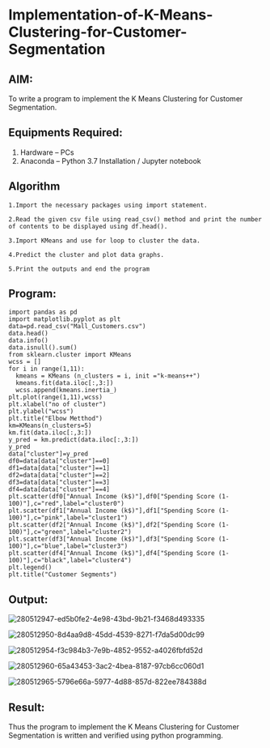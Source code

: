 # Implementation-of-K-Means-Clustering-for-Customer-Segmentation

## AIM:
To write a program to implement the K Means Clustering for Customer Segmentation.

## Equipments Required:
1. Hardware – PCs
2. Anaconda – Python 3.7 Installation / Jupyter notebook

## Algorithm
```
1.Import the necessary packages using import statement.

2.Read the given csv file using read_csv() method and print the number of contents to be displayed using df.head().

3.Import KMeans and use for loop to cluster the data.

4.Predict the cluster and plot data graphs.

5.Print the outputs and end the program
```
## Program:
```
import pandas as pd
import matplotlib.pyplot as plt
data=pd.read_csv("Mall_Customers.csv")
data.head()
data.info()
data.isnull().sum()
from sklearn.cluster import KMeans
wcss = []
for i in range(1,11):
  kmeans = KMeans (n_clusters = i, init ="k-means++")
  kmeans.fit(data.iloc[:,3:])
  wcss.append(kmeans.inertia_)
plt.plot(range(1,11),wcss)
plt.xlabel("no of cluster")
plt.ylabel("wcss")
plt.title("Elbow Metthod")
km=KMeans(n_clusters=5)
km.fit(data.iloc[:,3:])
y_pred = km.predict(data.iloc[:,3:])
y_pred
data["cluster"]=y_pred
df0=data[data["cluster"]==0]
df1=data[data["cluster"]==1]
df2=data[data["cluster"]==2]
df3=data[data["cluster"]==3]
df4=data[data["cluster"]==4]
plt.scatter(df0["Annual Income (k$)"],df0["Spending Score (1-100)"],c="red",label="cluster0")
plt.scatter(df1["Annual Income (k$)"],df1["Spending Score (1-100)"],c="pink",label="cluster1")
plt.scatter(df2["Annual Income (k$)"],df2["Spending Score (1-100)"],c="green",label="cluster2")
plt.scatter(df3["Annual Income (k$)"],df3["Spending Score (1-100)"],c="blue",label="cluster3")
plt.scatter(df4["Annual Income (k$)"],df4["Spending Score (1-100)"],c="black",label="cluster4")
plt.legend()
plt.title("Customer Segments")

```

## Output:
![280512947-ed5b0fe2-4e98-43bd-9b21-f3468d493335](https://github.com/swetha23013979/Implementation-of-K-Means-Clustering-for-Customer-Segmentation/assets/153823422/918c2358-6b9b-4798-a693-9e0ba2f669cd)

![280512950-8d4aa9d8-45dd-4539-8271-f7da5d00dc99](https://github.com/swetha23013979/Implementation-of-K-Means-Clustering-for-Customer-Segmentation/assets/153823422/47b4bab2-3399-4c2d-b03f-b520cc82e2e3)

![280512954-f3c984b3-7e9b-4852-9552-a4026fbfd52d](https://github.com/swetha23013979/Implementation-of-K-Means-Clustering-for-Customer-Segmentation/assets/153823422/4eb87549-477d-47ac-a077-5ba12058f6c7)

![280512960-65a43453-3ac2-4bea-8187-97cb6cc060d1](https://github.com/swetha23013979/Implementation-of-K-Means-Clustering-for-Customer-Segmentation/assets/153823422/84fa79b5-969a-44fc-8ae6-e8cc8b511eab)

![280512965-5796e66a-5977-4d88-857d-822ee784388d](https://github.com/swetha23013979/Implementation-of-K-Means-Clustering-for-Customer-Segmentation/assets/153823422/922e2c33-7d37-48bd-9fb1-5f6e9a446d5d)


## Result:
Thus the program to implement the K Means Clustering for Customer Segmentation is written and verified using python programming.
